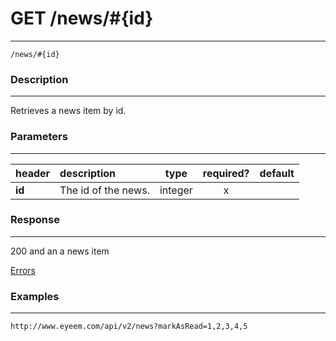 # GET /news/#{id} 
***
`/news/#{id}`

### Description
***
Retrieves a news item by id.

### Parameters
***

|header| description| type |required? |default|
|:---------|:--------------|:----------:|:------------:|:------------:|
|**id**|The id of the news.|integer|x||


### Response
***


200 and an a news item

[Errors](../../resources/errors.md)

### Examples
***

`http://www.eyeem.com/api/v2/news?markAsRead=1,2,3,4,5`





 